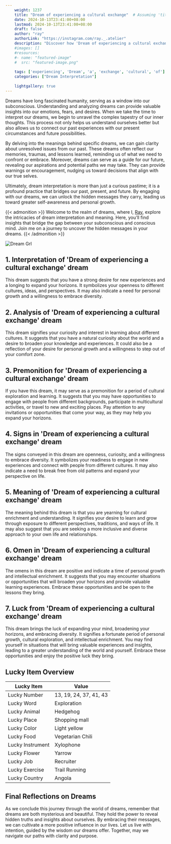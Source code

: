 ```yaml
---
    weight: 1237
    title: "Dream of experiencing a cultural exchange"  # Assuming 'title' column exists
    date: 2024-10-13T23:41:00+08:00
    lastmod: 2024-10-13T23:41:00+08:00
    draft: false
    author: "ray"
    authorLink: "https://instagram.com/ray._.atelier"
    description: "Discover how 'Dream of experiencing a cultural exchange' can interpret your future and uncover its significant meanings in your life."
    #images: []
    #resources:
    #- name: "featured-image"
    #  src: "featured-image.png"
    
    tags: ['experiencing', 'Dream', 'a', 'exchange', 'cultural', 'of']
    categories: ["Dream Interpretation"]
    
    lightgallery: true
---
```

    
Dreams have long fascinated humanity, serving as a window into our subconscious. Understanding and analyzing dreams can provide valuable insights into our emotions, fears, and desires. When we take the time to interpret our dreams, we begin to unravel the complex tapestry of our inner thoughts. This process not only helps us understand ourselves better but also allows us to connect our past experiences with our present circumstances and future possibilities.

By delving into the meanings behind specific dreams, we can gain clarity about unresolved issues from our past. These dreams often reflect our memories, traumas, and lessons learned, reminding us of what we need to confront or embrace. Moreover, dreams can serve as a guide for our future, revealing our aspirations and potential paths we may take. They can provide warnings or encouragement, nudging us toward decisions that align with our true selves.

Ultimately, dream interpretation is more than just a curious pastime; it is a profound practice that bridges our past, present, and future. By engaging with our dreams, we can unlock the hidden messages they carry, leading us toward greater self-awareness and personal growth.

{{< admonition >}}
Welcome to the realm of dreams, where I, [Ray](https://instagram.com/ray._.atelier), explore the intricacies of dream interpretation and meaning. Here, you’ll find insights that bridge the gap between your subconscious and conscious mind. Join me on a journey to uncover the hidden messages in your dreams.
{{< /admonition >}}

![Dream Grl](https://cdn.pixabay.com/photo/2017/11/02/03/35/gothic-2910057_1280.jpg "Dream Grl")

## 1. Interpretation of 'Dream of experiencing a cultural exchange' dream
 This dream suggests that you have a strong desire for new experiences and a longing to expand your horizons. It symbolizes your openness to different cultures, ideas, and perspectives. It may also indicate a need for personal growth and a willingness to embrace diversity.

## 2. Analysis of 'Dream of experiencing a cultural exchange' dream
 This dream signifies your curiosity and interest in learning about different cultures. It suggests that you have a natural curiosity about the world and a desire to broaden your knowledge and experiences. It could also be a reflection of your desire for personal growth and a willingness to step out of your comfort zone.

## 3. Premonition for 'Dream of experiencing a cultural exchange' dream
 If you have this dream, it may serve as a premonition for a period of cultural exploration and learning. It suggests that you may have opportunities to engage with people from different backgrounds, participate in multicultural activities, or travel to new and exciting places. Pay attention to any invitations or opportunities that come your way, as they may help you expand your horizons.

## 4. Signs in 'Dream of experiencing a cultural exchange' dream
 The signs conveyed in this dream are openness, curiosity, and a willingness to embrace diversity. It symbolizes your readiness to engage in new experiences and connect with people from different cultures. It may also indicate a need to break free from old patterns and expand your perspective on life.

## 5. Meaning of 'Dream of experiencing a cultural exchange' dream
 The meaning behind this dream is that you are yearning for cultural enrichment and understanding. It signifies your desire to learn and grow through exposure to different perspectives, traditions, and ways of life. It may also suggest that you are seeking a more inclusive and diverse approach to your own life and relationships.

## 6. Omen in 'Dream of experiencing a cultural exchange' dream
 The omens in this dream are positive and indicate a time of personal growth and intellectual enrichment. It suggests that you may encounter situations or opportunities that will broaden your horizons and provide valuable learning experiences. Embrace these opportunities and be open to the lessons they bring.

## 7. Luck from 'Dream of experiencing a cultural exchange' dream
 This dream brings the luck of expanding your mind, broadening your horizons, and embracing diversity. It signifies a fortunate period of personal growth, cultural exploration, and intellectual enrichment. You may find yourself in situations that will bring valuable experiences and insights, leading to a greater understanding of the world and yourself. Embrace these opportunities and enjoy the positive luck they bring.

## Lucky Item Overview
| Lucky Item          | Value              |
|---------------|--------------------|
| Lucky Number        | 13, 19, 24, 37, 41, 43  |
| Lucky Word          | Exploration |
| Lucky Animal        | Hedgehog |
| Lucky Place         | Shopping mall     |
| Lucky Color         | Light yellow     |
| Lucky Food          | Vegetarian Chili      |
| Lucky Instrument    | Xylophone |
| Lucky Flower        | Yarrow    |
| Lucky Job           | Recruiter       |
| Lucky Exercise      | Trail Running  |
| Lucky Country       | Angola    |


##  Final Reflections on Dreams

As we conclude this journey through the world of dreams, remember that dreams are both mysterious and beautiful. They hold the power to reveal hidden truths and insights about ourselves. By embracing their messages, we can cultivate a more positive influence in our lives. Let us live with intention, guided by the wisdom our dreams offer. Together, may we navigate our paths with clarity and purpose.
